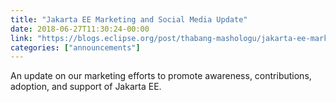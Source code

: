 ```yaml
---
title: "Jakarta EE Marketing and Social Media Update"
date: 2018-06-27T11:30:24-00:00
link: "https://blogs.eclipse.org/post/thabang-mashologu/jakarta-ee-marketing-and-social-media-update"
categories: ["announcements"]
---
```


An update on our marketing efforts to promote awareness, contributions, adoption, and support of Jakarta EE.
